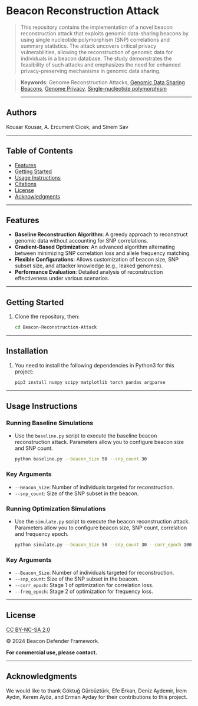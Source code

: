 # Beacon Reconstruction Attack
>This repository contains the implementation of a novel beacon reconstruction attack that exploits genomic data-sharing beacons by using single nucleotide polymorphism (SNP) correlations and summary statistics. The attack uncovers critical privacy vulnerabilities, allowing the reconstruction of genomic data for individuals in a beacon database. The study demonstrates the feasibility of such attacks and emphasizes the need for enhanced privacy-preserving mechanisms in genomic data sharing.

> **Keywords**: Genome Reconstruction Attacks, [Genomic Data Sharing Beacons](https://en.wikipedia.org/wiki/Global_Alliance_for_Genomics_and_Health), [ Genome Privacy](https://en.wikipedia.org/wiki/Genetic_privacy), [Single-nucleotide polymorphism](https://en.wikipedia.org/wiki/Single-nucleotide_polymorphism)

> ---

## Authors

Kousar Kousar, A. Ercument Cicek, and Sinem Sav  

---

## Table of Contents
- [Features](#features)
- [Getting Started](#getting-started)
- [Usage Instructions](#usage-instructions)
- [Citations](#citations)
- [License](#license)
- [Acknowledgments](#acknowledgments)

---

## Features

- **Baseline Reconstruction Algorithm**: A greedy approach to reconstruct genomic data without accounting for SNP correlations.
- **Gradient-Based Optimization**: An advanced algorithm alternating between minimizing SNP correlation loss and allele frequency matching.
- **Flexible Configurations**: Allows customization of beacon size, SNP subset size, and attacker knowledge (e.g., leaked genomes).
- **Performance Evaluation**: Detailed analysis of reconstruction effectiveness under various scenarios.

---
## Getting Started

1. Clone the repository, then:
   ```bash
   cd Beacon-Reconstruction-Attack
---

## Installation

1. You need to install the following dependencies in Python3 for this project:
   ```bash
   pip3 install numpy scipy matplotlib torch pandas argparse

---

## Usage Instructions
### Running Baseline Simulations
- Use the `baseline.py` script to execute the baseline beacon reconstruction attack. Parameters allow you to configure beacon size and SNP count.
   ```bash
   python baseline.py --beacon_Size 50 --snp_count 30

### Key Arguments

- `--Beacon_Size`: Number of individuals targeted for reconstruction.
- `--snp_count`: Size of the SNP subset in the beacon.
 
### Running Optimization Simulations
- Use the `simulate.py` script to execute the beacon reconstruction attack. Parameters allow you to configure beacon size, SNP count, correlation and frequency epoch.
   ```bash
   python simulate.py --beacon_Size 50 --snp_count 30 --corr_epoch 1001 --freq_epoch 501

### Key Arguments

- `--Beacon_Size`: Number of individuals targeted for reconstruction.
- `--snp_count`: Size of the SNP subset in the beacon.
- `--corr_epoch`: Stage 1 of optimization for correlation loss.
- `--freq_epoch`: Stage 2 of optimization for frequency loss.

---
## License

[CC BY-NC-SA 2.0](https://creativecommons.org/licenses/by-nc-sa/2.0/)


© 2024 Beacon Defender Framework.

**For commercial use, please contact.**


---

## Acknowledgments

We would like to thank Göktuğ Gürbüztürk, Efe Erkan, Deniz Aydemir, İrem Aydın, Kerem Ayöz, and Erman Ayday for their contributions to this project.
